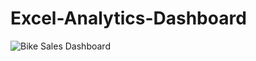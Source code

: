 # Excel-Analytics-Dashboard
![Bike Sales Dashboard](https://user-images.githubusercontent.com/104665756/208972728-1caf07dc-d3db-4410-bdd6-79204a66f527.PNG)
